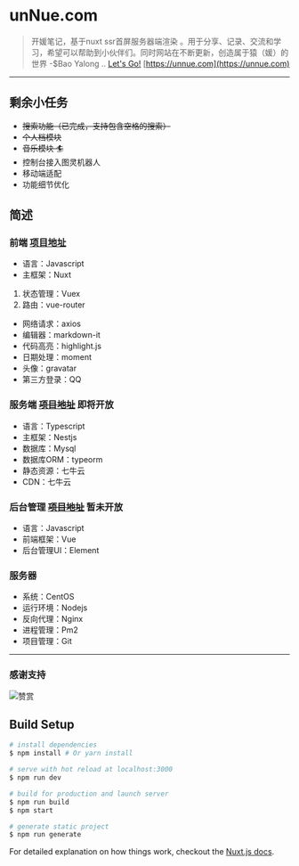 # unNue.com

> 开媛笔记，基于nuxt ssr首屏服务器端渲染 。用于分享、记录、交流和学习，希望可以帮助到小伙伴们。同时网站在不断更新，创造属于猿（媛）的世界 -$Bao Yalong ..
> [Let's Go!](https://unnue.com) [https://unnue.com](https://unnue.com)

*****
## 剩余小任务
* ~~搜索功能（已完成，支持包含空格的搜索）~~
* ~~个人档模块~~
* ~~音乐模块 🏄~~
* 控制台接入图灵机器人
* 移动端适配
* 功能细节优化

## 简述
### 前端 [项目地址](https://github.com/jigsaw-china/unnue-nuxt)
* 语言：Javascript
* 主框架：Nuxt
1. 状态管理：Vuex
2. 路由：vue-router
* 网络请求：axios
* 编辑器：markdown-it
* 代码高亮：highlight.js
* 日期处理：moment
* 头像：gravatar
* 第三方登录：QQ

### 服务端 ~~[项目地址](https://github.com/jigsaw-china/unnue-nest)~~ 即将开放
* 语言：Typescript
* 主框架：Nestjs
* 数据库：Mysql
* 数据库ORM：typeorm
* 静态资源：七牛云
* CDN：七牛云

### 后台管理 ~~[项目地址](https://github.com/jigsaw-china/unnue-admin)~~ 暂未开放
* 语言：Javascript
* 前端框架：Vue
* 后台管理UI：Element

### 服务器
* 系统：CentOS
* 运行环境：Nodejs
* 反向代理：Nginx
* 进程管理：Pm2
* 项目管理：Git

*****

### 感谢支持
![赞赏](https://unnnue.com/images/enjoy.png)

## Build Setup

``` bash
# install dependencies
$ npm install # Or yarn install

# serve with hot reload at localhost:3000
$ npm run dev

# build for production and launch server
$ npm run build
$ npm start

# generate static project
$ npm run generate
```

For detailed explanation on how things work, checkout the [Nuxt.js docs](https://github.com/nuxt/nuxt.js).
